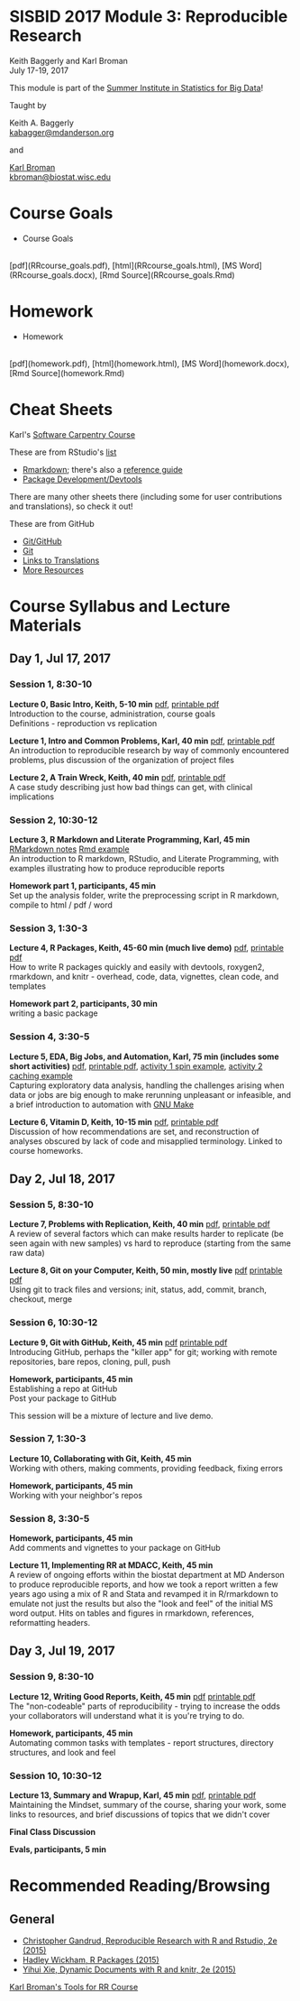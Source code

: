 # SISBID 2017 Module 3: Reproducible Research
Keith Baggerly and Karl Broman  
July 17-19, 2017  

This module is part of the
[Summer Institute in Statistics for Big Data](https://www.biostat.washington.edu/suminst/sisbid)!

Taught by

Keith A. Baggerly
<br/>
[kabagger@mdanderson.org](mailto:kabagger@mdanderson.org)

and

[Karl Broman](http://kbroman.org)
<br/>
[kbroman@biostat.wisc.edu](mailto:kbroman@biostat.wisc.edu)

# Course Goals

* Course Goals
<br/>
[pdf](RRcourse_goals.pdf),
[html](RRcourse_goals.html),
[MS Word](RRcourse_goals.docx),
[Rmd Source](RRcourse_goals.Rmd)

# Homework

* Homework
<br/>
[pdf](homework.pdf),
[html](homework.html),
[MS Word](homework.docx),
[Rmd Source](homework.Rmd)

# Cheat Sheets

Karl's [Software Carpentry Course](https://kbroman.wordpress.com/2015/04/29/cheat-sheets-for-r-based-software-carpentry-course/)

These are from RStudio's [list](https://www.rstudio.com/resources/cheatsheets/)

* [Rmarkdown](http://www.rstudio.com/wp-content/uploads/2016/03/rmarkdown-cheatsheet-2.0.pdf); there's also a [reference guide](http://www.rstudio.com/wp-content/uploads/2015/03/rmarkdown-reference.pdf)
* [Package Development/Devtools](http://www.rstudio.com/wp-content/uploads/2015/06/devtools-cheatsheet.pdf)

There are many other sheets there (including some for user contributions and translations), so check it out!

These are from GitHub

* [Git/GitHub](https://services.github.com/on-demand/downloads/github-git-cheat-sheet.pdf)
* [Git](https://education.github.com/git-cheat-sheet-education.pdf)
* [Links to Translations](https://services.github.com/resources/cheatsheets/)
* [More Resources](https://help.github.com/articles/git-and-github-learning-resources/)

# Course Syllabus and Lecture Materials

## Day 1, Jul 17, 2017

### Session 1, 8:30-10

**Lecture 0, Basic Intro, Keith, 5-10 min**
[pdf](2017_SISBID_3_00_basic_intro.pdf),
[printable pdf](2017_SISBID_3_00_basic_intro_printable.pdf)
<br/>
Introduction to the course, administration, course goals
<br/>
Definitions - reproduction vs replication

**Lecture 1, Intro and Common Problems, Karl, 40 min**
[pdf](2017_SISBID_3_01_introduction_slides.pdf),
[printable pdf](2017_SISBID_3_01_introduction_printable.pdf)
<br/>
An introduction to reproducible research by way of commonly
encountered problems, plus discussion of the organization of project
files

**Lecture 2, A Train Wreck, Keith, 40 min**
[pdf](2017_SISBID_3_02_train_wreck.pdf),
[printable pdf](2017_SISBID_3_02_train_wreck_printable.pdf)
<br/>
A case study describing just how bad things can get, with clinical implications

### Session 2, 10:30-12

**Lecture 3, R Markdown and Literate Programming, Karl, 45 min**
[RMarkdown notes](2017_SISBID_3_03_Rmarkdown.md)
[Rmd example](2017_SISBID_3_03_example.Rmd)
<br/>
An introduction to R markdown, RStudio, and Literate Programming, with examples illustrating how to produce reproducible reports

**Homework part 1, participants, 45 min**
<br/>
Set up the analysis folder, write the preprocessing script in R markdown, compile to html / pdf / word

### Session 3, 1:30-3

**Lecture 4, R Packages, Keith, 45-60 min (much live demo)**
[pdf](2017_SISBID_3_04_r_packages.pdf),
[printable pdf](2017_SISBID_3_04_r_packages_printable.pdf)
<br/>
How to write R packages quickly and easily with devtools, roxygen2, rmarkdown, and knitr - overhead, code, data, vignettes, clean code, and templates

**Homework part 2, participants, 30 min**
<br/>
writing a basic package

### Session 4, 3:30-5

**Lecture 5, EDA, Big Jobs, and Automation, Karl, 75 min (includes some short activities)**
[pdf](2017_SISBID_3_05_bigjobs_slides.pdf),
[printable pdf](2017_SISBID_3_05_bigjobs_printable.pdf),
[activity 1 spin example](2017_SISBID_3_05_bigjobs_activity1_spin.R),
[activity 2 caching example](2017_SISBID_3_05_bigjobs_activity2_cache.Rmd)
<br/>
Capturing exploratory data analysis, handling the challenges
arising when data or jobs are big enough to make rerunning unpleasant
or infeasible, and a brief introduction to automation with
[GNU Make](https://www.gnu.org/software/make/)

**Lecture 6, Vitamin D, Keith, 10-15 min**
[pdf](2017_SISBID_3_06_vitamin_d.pdf),
[printable pdf](2017_SISBID_3_06_vitamin_d_printable.pdf)
<br/>
Discussion of how recommendations are set, and reconstruction of analyses obscured by lack of code and misapplied terminology. Linked to course homeworks.

## Day 2, Jul 18, 2017

### Session 5, 8:30-10

**Lecture 7, Problems with Replication, Keith, 40 min**
[pdf](2017_SISBID_3_07_problems_w_replication.pdf),
[printable pdf](2017_SISBID_3_07_problems_w_replication_printable.pdf)
<br/>
A review of several factors which can make results harder to replicate (be seen again with new samples) vs hard to reproduce (starting from the same raw data)

**Lecture 8, Git on your Computer, Keith, 50 min, mostly live**
[pdf](2017_SISBID_3_08_git_1_solo.pdf)
[printable pdf](2017_SISBID_3_08_git_1_solo_printable.pdf)
<br/>
Using git to track files and versions; init, status, add, commit, branch, checkout, merge

### Session 6, 10:30-12

**Lecture 9, Git with GitHub, Keith, 45 min**
[pdf](2017_SISBID_3_09_git_2_github.pdf)
[printable pdf](2017_SISBID_3_09_git_2_github_printable.pdf)
<br/>
Introducing GitHub, perhaps the "killer app" for git; working with remote repositories, bare repos, cloning, pull, push

**Homework, participants, 45 min**
<br/>
Establishing a repo at GitHub
<br/>
Post your package to GitHub

This session will be a mixture of lecture and live demo.

### Session 7, 1:30-3

**Lecture 10, Collaborating with Git, Keith, 45 min**
<br/>
Working with others, making comments, providing feedback, fixing errors

**Homework, participants, 45 min**
<br/>
Working with your neighbor's repos

### Session 8, 3:30-5

**Homework, participants, 45 min**
<br/>
Add comments and vignettes to your package on GitHub

**Lecture 11, Implementing RR at MDACC, Keith, 45 min**
<br/>
A review of ongoing efforts within the biostat department at MD Anderson to produce reproducible reports, and how we took a report written a few years ago using a mix of R and Stata and revamped it in R/rmarkdown to emulate not just the results but also the "look and feel" of the initial MS word output. Hits on tables and figures in rmarkdown, references, reformatting headers.

## Day 3, Jul 19, 2017

### Session 9, 8:30-10

**Lecture 12, Writing Good Reports, Keith, 45 min**
[pdf](2017_SISBID_3_12_good_reports.pdf)
[printable pdf](2017_SISBID_3_12_good_reports_printable.pdf)
<br/>
The "non-codeable" parts of reproducibility - trying to increase the odds your collaborators will understand what it is you're trying to do.

**Homework, participants, 45 min**
<br/>
Automating common tasks with templates - report structures, directory structures, and look and feel

### Session 10, 10:30-12

**Lecture 13, Summary and Wrapup, Karl, 45 min**
[pdf](2017_SISBID_3_13_summary_slides.pdf),
[printable pdf](2017_SISBID_3_13_summary_printable.pdf)
<br/>
Maintaining the Mindset, summary of the course, sharing your work,
some links to resources, and brief discussions of topics that we
didn't cover

**Final Class Discussion**

**Evals, participants, 5 min**

# Recommended Reading/Browsing

## General

* [Christopher Gandrud, Reproducible Research with R and Rstudio, 2e (2015)](http://www.amazon.com/Reproducible-Research-Studio-Second-Chapman-ebook/dp/B010ACWGBI/ref=tmm_kin_title_0?_encoding=UTF8&sr=&qid=)
* [Hadley Wickham, R Packages (2015)](http://www.amazon.com/R-Packages-Hadley-Wickham-ebook/dp/B00VAYCHL0/ref=pd_sim_351_6?ie=UTF8&refRID=1E8HS30WBHRCW45SEWXM)
* [Yihui Xie, Dynamic Documents with R and knitr, 2e (2015)](http://www.amazon.com/Dynamic-Documents-knitr-Second-Chapman-ebook/dp/B00ZBYPJEW/ref=tmm_kin_title_0?_encoding=UTF8&sr=&qid=)

[Karl Broman's Tools for RR Course](http://kbroman.org/Tools4RR/)
